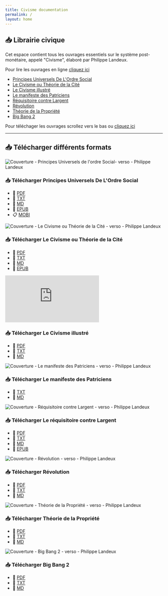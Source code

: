 ```yaml
---
title: Civisme documentation
permalink: /
layout: home
---
```


## :inbox_tray: Librairie civique

Cet espace contient tous les ouvrages essentiels sur le système post-monétaire, appelé "Civisme", élaboré par Philippe Landeux.

Pour lire les ouvrages en ligne [cliquez ici](https://exotriks.github.io/civisme-documentation/)

- [Principes Universels De L'Ordre Social](https://exotriks.github.io/civisme-documentation/pages/principes_universels_de_l_ordre_social_philippe_landeux/)
- [Le Civisme ou Théorie de la Cité](https://exotriks.github.io/civisme-documentation/pages/le_civisme_ou_theorie_de_la_cite_philippe_landeux/)
- [Le Civisme illustré](https://exotriks.github.io/civisme-documentation/pages/le_civisme_illustre_philippe_landeux/)
- [Le manifeste des Patriciens](https://exotriks.github.io/civisme-documentation/pages/le_manifeste_des_patriciens_phillipe_landeux/)
- [Réquisitoire contre Largent](https://exotriks.github.io/civisme-documentation/pages/requisitoire_contre_largent_philippe_landeux/)
- [Révolution](https://exotriks.github.io/civisme-documentation/pages/revolution_phillipe_landeux/)
- [Théorie de la Propriété](https://exotriks.github.io/civisme-documentation/pages/theorie_de_la_propriete_philippe_landeux/)
- [Big Bang 2](https://exotriks.github.io/civisme-documentation/pages/big_bang_2_philippe_landeux/)

Pour téléchager les ouvrages scrollez vers le bas ou [cliquez ici](https://exotriks.github.io/civisme-documentation/others/t%C3%A9l%C3%A9charger/)

***

## :inbox_tray: Télécharger différents formats

![Couverture - Principes Universels de l'ordre Social- verso - Philippe Landeux](https://cdn.jsdelivr.net/gh/exotriks/civisme-documentation/assets/images/covers/recto/couverture_principes_universels_de_l_ordre_social_philippe_landeux_recto_648x960.jpg "Principes Universels De L'Ordre Social - Philippe Landeux")

### :inbox_tray: Télécharger Principes Universels De L'Ordre Social

- :blue_book: [PDF](https://cdn.jsdelivr.net/gh/exotriks/civisme-documentation/assets/Principes%20Universels%20de%20l'Ordre%20Social%20-%20Philippe%20Landeux.pdf)
- :page_facing_up: [TXT](https://cdn.jsdelivr.net/gh/exotriks/civisme-documentation/assets/principes_universels_de_l_ordre_social_philippe_landeux.txt)
- :bookmark_tabs: [MD](https://cdn.jsdelivr.net/gh/exotriks/civisme-documentation/assets/principes_universels_de_l_ordre_social_philippe_landeux.md)
- :scroll: [EPUB](https://cdn.jsdelivr.net/gh/exotriks/civisme-documentation/assets/Principes%20Universels%20De%20L'Ordre%20Social-Philippe%20Landeux.epub)
- :clipboard: [MOBI](https://cdn.jsdelivr.net/gh/exotriks/civisme-documentation/assets/Principes%20Universels%20De%20L'Ordre%20Social-Philippe%20Landeux.mobi)

![Couverture - Le Civisme ou Théorie de la Cité - verso - Philippe Landeux](https://cdn.jsdelivr.net/gh/exotriks/civisme-documentation/assets/images/covers/recto/couverture_le_civisme_ou_theorie_de_la_cite_philippe_landeux_recto_648x960.jpg)

### :inbox_tray: Télécharger Le Civisme ou Théorie de la Cité

- :blue_book: [PDF](https://cdn.jsdelivr.net/gh/exotriks/civisme-documentation/assets/Le%20Civisme%20ou%20Théorie%20de%20la%20Cité%20-%20Philippe%20Landeux.pdf)
- :page_facing_up: [TXT](https://cdn.jsdelivr.net/gh/exotriks/civisme-documentation/assets/le_civisme_ou_theorie_de_la_cite_philippe_landeux.txt)
- :bookmark_tabs: [MD](https://cdn.jsdelivr.net/gh/exotriks/civisme-documentation/assets/le_civisme_ou_theorie_de_la_cite_philippe_landeux.md)
- :scroll: [EPUB](https://cdn.jsdelivr.net/gh/exotriks/civisme-documentation/assets/Le%20Civisme%20ou%20Théorie%20de%20la%20Cité%20-%20Philippe%20Landeux.epub)

![Couverture - Le Civisme ilustré - verso - Philippe Landeux](https://cdn.jsdelivr.net/gh/exotriks/civisme-documentation/assets/images/illustrations/le_civisme_illustre_philippe_landeux.md)

### :inbox_tray: Télécharger Le Civisme illustré

- :blue_book: [PDF](https://cdn.jsdelivr.net/gh/exotriks/civisme-documentation/assets/Le%20Civisme%20illustré%20-%20Philippe%20Landeux.pdf)
- :page_facing_up: [TXT](https://cdn.jsdelivr.net/gh/exotriks/civisme-documentation/assets/le_civisme_illustré_philippe_landeux.txt)
- :bookmark_tabs: [MD](https://cdn.jsdelivr.net/gh/exotriks/civisme-documentation/assets/le_civisme_illustre_philippe_landeux.md)

![Couverture - Le manifeste des Patriciens - verso - Philippe Landeux](https://cdn.jsdelivr.net/gh/exotriks/civisme-documentation/assets/images/covers/recto/couverture_le_manifeste_des_patriciens_phillipe_landeux_recto_648x960.jpg)

### :inbox_tray: Télécharger Le manifeste des Patriciens

- :page_facing_up: [TXT](https://cdn.jsdelivr.net/gh/exotriks/civisme-documentation/assets/le_manifeste_des_patriciens_phillipe_landeux.txt)
- :bookmark_tabs: [MD](https://cdn.jsdelivr.net/gh/exotriks/civisme-documentation/assets/le_manifeste_des_patriciens_phillipe_landeux.md)

![Couverture - Réquisitoire contre Largent - verso - Philippe Landeux](https://cdn.jsdelivr.net/gh/exotriks/civisme-documentation/assets/images/covers/recto/couverture_requisitoire_contre_largent_philippe_landeux_recto_648x960.jpg)

### :inbox_tray: Télécharger Le réquisitoire contre Largent

- :blue_book: [PDF](https://cdn.jsdelivr.net/gh/exotriks/civisme-documentation/assets/Réquisitoire%20contre%20Largent%20-%20Philippe%20Landeux.pdf)
- :page_facing_up: [TXT](https://cdn.jsdelivr.net/gh/exotriks/civisme-documentation/assets/requisitoire_contre_largent_philippe_landeux.txt)
- :bookmark_tabs: [MD](https://cdn.jsdelivr.net/gh/exotriks/civisme-documentation/assets/requisitoire_contre_largent_philippe_landeux.md)
- :scroll: [EPUB](https://cdn.jsdelivr.net/gh/exotriks/civisme-documentation/Requisitoire%20contre%20Largent-Philippe%20Landeux.epub)

![Couverture - Révolution - verso - Philippe Landeux](https://cdn.jsdelivr.net/gh/exotriks/civisme-documentation/assets/images/covers/recto/couverture_revolution_phillipe_landeux_recto_648x960.jpg)

### :inbox_tray: Télécharger Révolution

- :blue_book: [PDF](https://cdn.jsdelivr.net/gh/exotriks/civisme-documentation/assets/Révolution%20-%20Philippe%20Landeux.pdf)
- :page_facing_up: [TXT](https://cdn.jsdelivr.net/gh/exotriks/civisme-documentation/assets/revolution_phillipe_landeux.txt)
- :bookmark_tabs: [MD](https://cdn.jsdelivr.net/gh/exotriks/civisme-documentation/assets/revolution_phillipe_landeux.md)

![Couverture - Théorie de la Propriété - verso - Philippe Landeux](https://cdn.jsdelivr.net/gh/exotriks/civisme-documentation/assets/images/covers/recto/couverture_theorie_de_la_propriete_philippe_landeux_recto_648x960.jpg)

### :inbox_tray: Télécharger Théorie de la Propriété

- :blue_book: [PDF](https://cdn.jsdelivr.net/gh/exotriks/civisme-documentation/assets/Théorie%20de%20la%20Propriété%20-%20Philippe%20Landeux.pdf)
- :page_facing_up: [TXT](https://cdn.jsdelivr.net/gh/exotriks/civisme-documentation/assets/theorie_de_la_propriété_philippe_landeux.txt)
- :bookmark_tabs: [MD](https://cdn.jsdelivr.net/gh/exotriks/civisme-documentation/assets/theorie_de_la_propriete_philippe_landeux.md)

![Couverture - Big Bang 2 - verso - Philippe Landeux](https://cdn.jsdelivr.net/gh/exotriks/civisme-documentation/assets/images/covers/recto/couverture_big_bang_2_philippe_landeux_recto_648x960.jpg)

### :inbox_tray: Télécharger Big Bang 2

- :blue_book: [PDF](https://cdn.jsdelivr.net/gh/exotriks/civisme-documentation/assets/Big%20Bang%202%20-%20Philippe%20Landeux.pdf)
- :page_facing_up: [TXT](https://cdn.jsdelivr.net/gh/exotriks/civisme-documentation/assets/big_bang_2_philippe_landeux.txt)
- :bookmark_tabs: [MD](https://cdn.jsdelivr.net/gh/exotriks/civisme-documentation/assets/big_bang_2_philippe_landeux.md)


